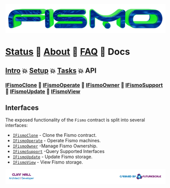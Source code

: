 ![Fismo](..//images/fismo-logo.png)
# [Status](../../README.md) 🧪 [About](../about.md) 🧪 [FAQ](../faq.md) 🧪 Docs

## [Intro](../intro.md) 💥 [Setup](../setup.md) 💥 [Tasks](../tasks.md) 💥 API

### [IFismoClone](IFismoClone.md) 🔬 [IFismoOperate](IFismoOperate.md) 🔬 [IFismoOwner](IFismoOwner.md) 🔬 [IFismoSupport](IFismoSupport.md) 🔬 [IFismoUpdate](IFismoUpdate.md) 🔬 [IFismoView](IFismoView.md)

## Interfaces
The exposed functionality of the `Fismo` contract is split into several interfaces: 
* [`IFismoClone`](IFismoClone.md) - Clone the Fismo contract.
* [`IFismoOperate`](IFismoOperate.md) - Operate Fismo machines.
* [`IFismoOwner`](IFismoOwner.md) -Manage Fismo Ownership.
* [`IFismoSupport`](IFismoSupport.md) -Query Supported Interfaces
* [`IFismoUpdate`](IFismoUpdate.md) - Update Fismo storage.
* [`IFismoView`](IFismoView.md) - View Fismo storage.

[![Created by Futurescale](../images/created-by.png)](https://futurescale.com)